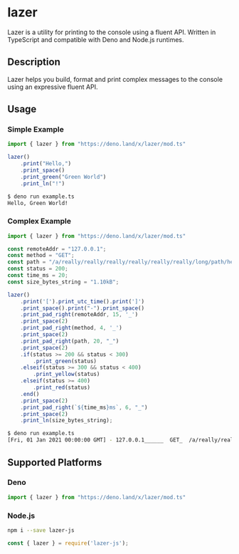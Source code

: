 # lazer

Lazer is a utility for printing to the console using a fluent API. Written in TypeScript and compatible with Deno and Node.js runtimes.

## Description
Lazer helps you build, format and print complex messages to the console using an expressive fluent API.

## Usage

### Simple Example

```typescript
import { lazer } from "https://deno.land/x/lazer/mod.ts"

lazer()
    .print("Hello,")
    .print_space()
    .print_green("Green World")
    .print_ln("!")
```

```bash
$ deno run example.ts
Hello, Green World!

```

### Complex Example

```typescript
import { lazer } from "https://deno.land/x/lazer/mod.ts"

const remoteAddr = "127.0.0.1";
const method = "GET";
const path = "/a/really/really/really/really/really/really/long/path/here";
const status = 200;
const time_ms = 20;
const size_bytes_string = "1.10kB";

lazer()
    .print('[').print_utc_time().print(']')
    .print_space().print("-").print_space()
    .print_pad_right(remoteAddr, 15, '_')
    .print_space(2)
    .print_pad_right(method, 4, '_')
    .print_space(2)
    .print_pad_right(path, 20, "_")
    .print_space(2)
    .if(status >= 200 && status < 300)
        .print_green(status)
    .elseif(status >= 300 && status < 400)
        .print_yellow(status)
    .elseif(status >= 400)
        .print_red(status)
    .end()
    .print_space(2)
    .print_pad_right(`${time_ms}ms`, 6, "_")
    .print_space(2)
    .print_ln(size_bytes_string);
```

```bash
$ deno run example.ts
[Fri, 01 Jan 2021 00:00:00 GMT] - 127.0.0.1______  GET_  /a/really/really/+42  200  20ms__  1.10kB 

```

## Supported Platforms

### Deno
```typescript
import { lazer } from "https://deno.land/x/lazer/mod.ts"
```

### Node.js
```bash
npm i --save lazer-js
```
```javascript
const { lazer } = require('lazer-js');
```
